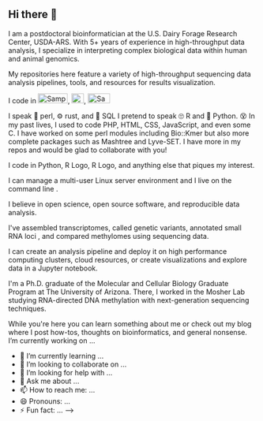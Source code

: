 ## Hi there 👋

I am a postdoctoral bioinformatician at the U.S. Dairy Forage Research Center, USDA-ARS. With 5+ years of experience in high-throughput data analysis, I specialize in interpreting complex biological data within human and animal genomics. 

My repositories here feature a variety of high-throughput sequencing data analysis pipelines, tools, and resources for results visualization.

I code in <img src="https://groverj3.github.io/images/Python-Logo.png" alt="Sample Image" width="60" height="20">, <img src="https://groverj3.github.io/images/Rlogo.png" alt="Sample Image" width="25" height="20">, <img src="https://groverj3.github.io/images/BASH_logo-transparent-bg-color.png" alt="Sample Image" width="45" height="20"> 

I speak 🐫 perl, ⚙️ rust, and 🐬 SQL
I pretend to speak 🙄 R and 🐍 Python.
😵 In my past lives, I used to code PHP, HTML, CSS, JavaScript, and even some C.
I have worked on some perl modules including Bio::Kmer but also more complete packages such as Mashtree and Lyve-SET. I have more in my repos and would be glad to collaborate with you!

 I code in Python, R Logo, R Logo, and anything else that piques my interest.

 I can manage a multi-user Linux  server environment and I live on the command line .

 I believe in open science, open source software, and reproducible data analysis.

 I've assembled transcriptomes, called genetic variants, annotated small RNA loci , and compared methylomes using sequencing data.

 I can create an analysis pipeline and deploy it on high performance computing clusters, cloud resources, or create visualizations and explore data in a Jupyter notebook.

 I'm a Ph.D. graduate of the Molecular and Cellular Biology Graduate Program at The University of Arizona. There, I worked in the Mosher Lab studying RNA-directed DNA methylation with next-generation sequencing techniques.

While you're here you can learn something about me or check out my blog where I post how-tos, thoughts on bioinformatics, and general nonsense.
I’m currently working on ...
- 🌱 I’m currently learning ...
- 👯 I’m looking to collaborate on ...
- 🤔 I’m looking for help with ...
- 💬 Ask me about ...
- 📫 How to reach me: ...
- 😄 Pronouns: ...
- ⚡ Fun fact: ...
-->
